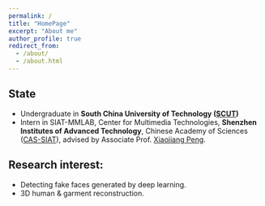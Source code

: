 ```yaml
---
permalink: /
title: "HomePage"
excerpt: "About me"
author_profile: true
redirect_from: 
  - /about/
  - /about.html
---
```


## State

* Undergraduate in **South China University of Technology ([SCUT](https://www.scut.edu.cn/))**
* Intern in SIAT-MMLAB, Center for Multimedia Technologies, **Shenzhen Institutes of Advanced Technology**, Chinese Academy of Sciences ([CAS-SIAT](http://www.siat.ac.cn/)), advised by Associate Prof. [Xiaojiang Peng](https://pengxj.github.io/). 

## Research interest:  
  * Detecting fake faces generated by deep learning.
  * 3D human & garment reconstruction.
